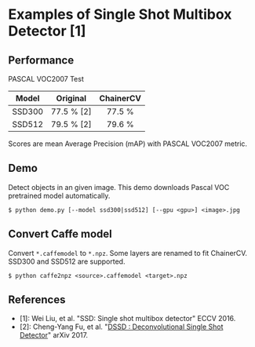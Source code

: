 # Examples of Single Shot Multibox Detector [1]

## Performance
PASCAL VOC2007 Test

| Model | Original | ChainerCV |
|:-:|:-:|:-:|
| SSD300 | 77.5 % [2] | 77.5 % |
| SSD512 | 79.5 % [2] | 79.6 % |

Scores are mean Average Precision (mAP) with PASCAL VOC2007 metric.

## Demo
Detect objects in an given image. This demo downloads Pascal VOC pretrained model automatically.
```
$ python demo.py [--model ssd300|ssd512] [--gpu <gpu>] <image>.jpg
```

## Convert Caffe model
Convert `*.caffemodel` to `*.npz`. Some layers are renamed to fit ChainerCV. SSD300 and SSD512 are supported.
```
$ python caffe2npz <source>.caffemodel <target>.npz
```

## References
- [1]: Wei Liu, et al. "SSD: Single shot multibox detector" ECCV 2016.
- [2]: Cheng-Yang Fu, et al. "[DSSD : Deconvolutional Single Shot Detector](https://arxiv.org/abs/1701.06659)" arXiv 2017.
